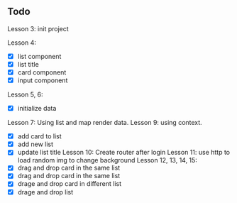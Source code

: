 ## Todo
Lesson 3: init project

Lesson 4:
- [x] list component
- [x] list title
- [x] card component
- [x] input component

Lesson 5, 6:
- [x] initialize data

Lesson 7: Using list and map render data.
Lesson 9: using context.
- [x] add card to list
- [x] add new list
- [x] update list title
Lesson 10: Create router after login
Lesson 11: use http to load random img to change background
Lesson 12, 13, 14, 15:
- [X] drag and drop card in the same list
- [x] drag and drop card in the same list
- [X] drage and drop card in different list
- [X] drage and drop list